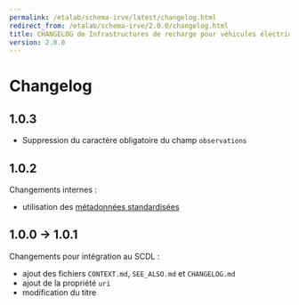 ```yaml
---
permalink: /etalab/schema-irve/latest/changelog.html
redirect_from: /etalab/schema-irve/2.0.0/changelog.html
title: CHANGELOG de Infrastructures de recharge pour véhicules électriques
version: 2.0.0
---
```


# Changelog

## 1.0.3

- Suppression du caractère obligatoire du champ `observations`

## 1.0.2

Changements internes :
- utilisation des [métadonnées standardisées](https://github.com/frictionlessdata/specs/blob/master/specs/patterns.md#table-schema-metadata-properties)

## 1.0.0 -> 1.0.1

Changements pour intégration au SCDL :
  - ajout des fichiers `CONTEXT.md`, `SEE_ALSO.md` et `CHANGELOG.md`
  - ajout de la propriété `uri`
  - modification du titre